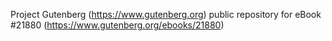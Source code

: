Project Gutenberg (https://www.gutenberg.org) public repository for eBook #21880 (https://www.gutenberg.org/ebooks/21880)
